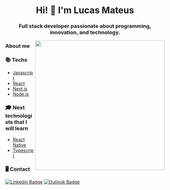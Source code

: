 <h1 align="center">Hi! 👋 I'm Lucas Mateus</h1>
<h3 align="center">Full stack developer passionate about programming, innovation, and technology.</h3>
<img src="https://user-images.githubusercontent.com/69019354/121270862-de97b300-c898-11eb-8370-df461abd9c4b.png" alt="" width = 410 align=right>

### About me
  
  
### 📚 Techs
  - [Javascript](https://developer.mozilla.org/pt-BR/docs/Web/JavaScript)
  - [React](https://reactjs.org) 
  - [Next.js](https://nextjs.org/)
  - [Node.js](https://nodejs.org/en/)
### 🎓 Next technologists that I will learn 
  - [React Native](https://facebook.github.io/react-native/)
  - [Typescript](https://www.typescriptlang.org/)
 
### 🖥 Contact
[![Linkedin Badge](https://img.shields.io/badge/-Linkedin-0D3895?style=flat-square&logo=Linkedin&logoColor=white&link=https://https://www.linkedin.com/in/lucas-mateus-770219198/)](https://www.linkedin.com/in/lucas-mateus-770219198/) [![Outlook Badge](https://img.shields.io/badge/-Email-0D3895?style=flat-square&logo=microsoft%20outlook&logoColor=white&link=mailto:lucas-mateus.dc@hotmail.com)](mailto:lucas-mateus.dc@hotmail.com)
